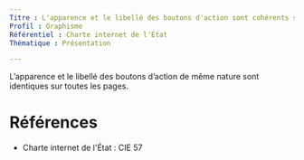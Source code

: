 ```yaml
---
Titre : L'apparence et le libellé des boutons d'action sont cohérents sur toutes les pages.
Profil : Graphisme
Référentiel : Charte internet de l'État
Thématique : Présentation

---
```

L’apparence et le libellé des boutons d’action de même nature sont identiques sur toutes les pages.

# Références

*   Charte internet de l'État : CIE 57
